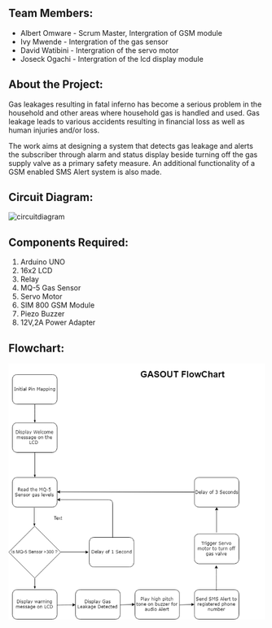 ## Team Members:
- Albert Omware - Scrum Master, Intergration of GSM module
- Ivy Mwende - Intergration of the gas sensor
- David Watibini - Intergration of the servo motor
- Joseck Ogachi - Intergration of the lcd display module

## About the Project:

Gas leakages resulting in fatal inferno has become a serious problem in the household and other areas where household gas is handled and used. Gas leakage leads to various accidents resulting in financial loss as well as human injuries and/or loss.

The work aims at designing a system that detects gas leakage and alerts the subscriber through alarm and status display beside turning off the gas supply valve as a primary safety measure. An additional functionality of a GSM enabled SMS Alert system is also made.

## Circuit Diagram:

![circuitdiagram](https://cloud.githubusercontent.com/assets/22201681/20031919/a93ee092-a3a5-11e6-867d-841b9adb359f.png)

## Components Required:

1.	Arduino UNO
2.	16x2 LCD
3.	Relay
4.	MQ-5 Gas Sensor
5.	Servo Motor
6.	SIM 800 GSM Module
7.	Piezo Buzzer
8.	12V,2A Power Adapter

## Flowchart:

![flowchart](flowchart.png)



